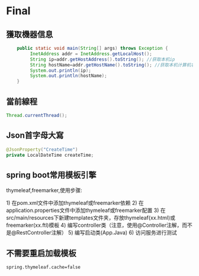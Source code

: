 # Final

## 獲取機器信息

```java
    public static void main(String[] args) throws Exception {
         InetAddress addr = InetAddress.getLocalHost();  
         String ip=addr.getHostAddress().toString(); //获取本机ip  
         String hostName=addr.getHostName().toString(); //获取本机计算机名称  
         System.out.println(ip);
         System.out.println(hostName);
    }
```

## 當前線程

```java
Thread.currentThread();
```

## Json首字母大寫

```java
@JsonProperty("CreateTime")
private LocalDateTime createTime;
```

## spring boot常用模板引擎

thymeleaf,freemarker,使用步骤:

1\) 在pom.xml文件中添加thymeleaf或freemarker依赖 2\) 在application.properties文件中添加thymeleaf或freemarker配置 3\) 在src/main/resources下新建templates文件夹，存放thymeleaf\(xx.html\)或freemarker\(xx.ftl\)模板 4\) 编写controller类（注意，使用@Controller注解，而不是@RestController注解） 5\) 编写启动类\(App.Java\) 6\) 访问服务进行测试

## 不需要重启加载模板

```markup
spring.thymeleaf.cache=false
```

